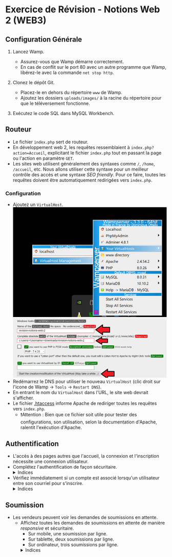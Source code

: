 # Exercice de Révision - Notions Web 2 (WEB3)

## Configuration Générale

1. Lancez Wamp.
   - Assurez-vous que Wamp démarre correctement.
   - En cas de conflit sur le port 80 avec un autre programme que Wamp, libérez-le avec la commande `net stop http`.

2. Clonez le dépôt Git.
   - Placez-le en dehors du répertoire `www` de Wamp.
   - Ajoutez les dossiers `uploads/images/` à la racine du répertoire pour que le téléversement fonctionne.

3. Exécutez le code SQL dans MySQL Workbench.

## Routeur

- Le fichier `index.php` sert de routeur.
- En développement web 2, les requêtes ressemblaient à `index.php?action=Accueil`, explicitant le fichier `index.php` tout en passant la page ou l'action en paramètre `GET`.
- Les sites web utilisent généralement des syntaxes comme `/`, `/home`, `/accueil`, etc. Nous allons utiliser cette syntaxe pour un meilleur contrôle des accès et une syntaxe *SEO friendly*. Pour ce faire, toutes les requêtes doivent être automatiquement redirigées vers `index.php`.

### Configuration

- Ajoutez un `VirtualHost`.
  ![Gestion des VirtualHost](ressources/virtualhost.png)
  ![Ajout de VirtualHost](ressources/addVirtualhost.png)
- Redémarrez le DNS pour utiliser le nouveau `VirtualHost` (clic droit sur l'icone de Wamp -> `Tools` -> `Restart DNS`).
- En entrant le nom du `VirtualHost` dans l'URL, le site web devrait s'afficher.
- Le fichier [.htaccess](.htaccess) informe Apache de rediriger toutes les requêtes vers `index.php`.
  - ❗Attention : Bien que ce fichier soit utile pour tester des configurations, son utilisation, selon la documentation d'Apache, ralentit l'exécution d'Apache.

## Authentification

- L'accès à des pages autres que l'accueil, la connexion et l'inscription nécessite une connexion utilisateur.
- Complétez l'authentification de façon sécuritaire.
  <details>
    <summary>Indices</summary>
    <ul>
      <li>Utilisation de GET/POST</li>
      <li>password_hash/password_verify</li>
      <li>Validation côté serveur</li>
      <li>prepare et bindParam</li>
    </ul>
  </details>
- Vérifiez immédiatement si un compte est associé lorsqu'un utilisateur entre son courriel pour s'inscrire.
  <details>
    <summary>Indices</summary>
    <ul>
      <li>AJAX</li>
      <li>setCustomValidity</li>
      <li>get('/api/authentification/courriel-disponible/$courriel', "verifierCourrielDisponible");</li>
    </ul>
  </details>

## Soumission

- Les vendeurs peuvent voir les demandes de soumissions en attente.
  - Affichez toutes les demandes de soumissions en attente de manière *responsive* et sécuritaire.
    - Sur mobile, une soumission par ligne.
    - Sur tablette, deux soumissions par ligne.
    - Sur ordinateur, trois soumissions par ligne.
    <details>
      <summary>Indices</summary>
      <ul>
        <li>while ($data = $req->fetch())</li>
        <li>Système de grille de Bootstrap (row, col)</li>
        <li>Breakpoints (sm, md)</li>
        <li>htmlspecialchars</li>
      </ul>
    </details>
